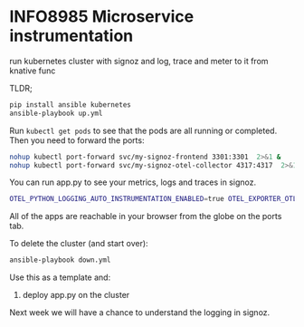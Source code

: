 # INFO8985 Microservice instrumentation
run kubernetes cluster with signoz and log, trace and meter to it from knative func

TLDR;

```bash
pip install ansible kubernetes
ansible-playbook up.yml

```

Run `kubectl get pods` to see that the pods are all running or completed. Then you need to forward the ports:

```bash
nohup kubectl port-forward svc/my-signoz-frontend 3301:3301  2>&1 &
nohup kubectl port-forward svc/my-signoz-otel-collector 4317:4317  2>&1 &
```

You can run app.py to see your metrics, logs and traces in signoz. 

```bash
OTEL_PYTHON_LOGGING_AUTO_INSTRUMENTATION_ENABLED=true OTEL_EXPORTER_OTLP_ENDPOINT=localhost:4317 OTEL_SERVICE_NAME=io.github.rhildred.INFO8985_microservice_instrumentation OTEL_EXPORTER_OTLP_INSECURE=true opentelemetry-instrument --traces_exporter otlp --metrics_exporter otlp --logs_exporter otlp python app.py
```

All of the apps are reachable in your browser from the globe on the ports tab.

To delete the cluster (and start over):

```bash
ansible-playbook down.yml
```

Use this as a template and:

1. deploy app.py on the cluster

Next week we will have a chance to understand the logging in signoz.
